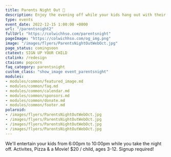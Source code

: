 ```yaml
---
title: Parents Night Out 🍿
description: Enjoy the evening off while your kids hang out with their freinds at school.
type: events
event_date: 2022-12-15 1:00:00 +0000
url: "/parentsnight2"
fullUrl: "https://colwichhso.com/parentsnight"
pageImage: "https://colwichhso.com/og_img.png"
image: "/images/flyers/ParentsNightOutWebOct.jpg"
page_status: comingsoon
ctatext: SIGN UP YOUR CHILD
ctalink: /redesign
ctaicon: popcorn
faq_category: parentsnight
custom_class: "show_image event_parentsnight"
modules:
- modules/common/featured_image.md
- modules/common/faq.md
- modules/common/calendar.md
- modules/common/sponsors.md
- modules/common/donate.md
- modules/common/footer.md
polaroid: 
- /images/flyers/ParentsNightOutWebOct.jpg
- /images/flyers/ParentsNightOutWebOct.jpg
- /images/flyers/ParentsNightOutWebOct.jpg
- /images/flyers/ParentsNightOutWebOct.jpg
---
```

We'll entertain your kids from 6:00pm to 10:00pm while you take the night off. Activites, Pizza & a Movie! $20 / child, ages 3-12. Signup required!